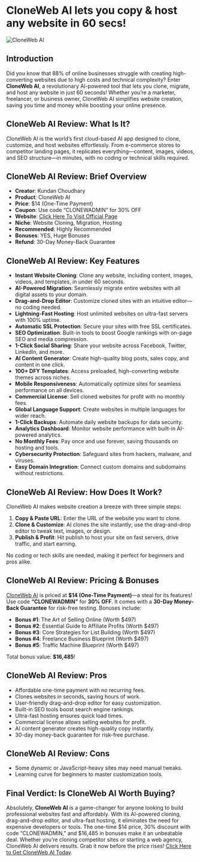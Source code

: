 # CloneWeb AI lets you copy & host any website in 60 secs!
![CloneWeb AI](https://github.com/user-attachments/assets/e9c6d54b-b06a-46b1-8530-19d0907b4aa7)

## Introduction

Did you know that 88% of online businesses struggle with creating high-converting websites due to high costs and technical complexity? Enter **CloneWeb AI**, a revolutionary AI-powered tool that lets you clone, migrate, and host any website in just 60 seconds! Whether you’re a marketer, freelancer, or business owner, CloneWeb AI simplifies website creation, saving you time and money while boosting your online presence.

## CloneWeb AI Review: What Is It?

CloneWeb AI is the world’s first cloud-based AI app designed to clone, customize, and host websites effortlessly. From e-commerce stores to competitor landing pages, it replicates everything—content, images, videos, and SEO structure—in minutes, with no coding or technical skills required.

## CloneWeb AI Review: Brief Overview

- **Creator**: Kundan Choudhary
- **Product**: CloneWeb AI
- **Price**: $14 (One-Time Payment)
- **Coupon**: Use code “CLONEWADMIN” for 30% OFF
- **Website**: [Click Here To Visit Official Page](https://bit.ly/45t2MWY)
- **Niche**: Website Cloning, Migration, Hosting
- **Recommended**: Highly Recommended
- **Bonuses**: YES, Huge Bonuses
- **Refund**: 30-Day Money-Back Guarantee

## CloneWeb AI Review: Key Features

- **Instant Website Cloning**: Clone any website, including content, images, videos, and templates, in under 60 seconds.
- **AI-Powered Migration**: Seamlessly migrate entire websites with all digital assets to your domain.
- **Drag-and-Drop Editor**: Customize cloned sites with an intuitive editor—no coding needed.
- **Lightning-Fast Hosting**: Host unlimited websites on ultra-fast servers with 100% uptime.
- **Automatic SSL Protection**: Secure your sites with free SSL certificates.
- **SEO Optimization**: Built-in tools to boost Google rankings with on-page SEO and media compression.
- **1-Click Social Sharing**: Share your website across Facebook, Twitter, LinkedIn, and more.
- **AI Content Generator**: Create high-quality blog posts, sales copy, and content in one click.
- **100+ DFY Templates**: Access preloaded, high-converting website themes across niches.
- **Mobile Responsiveness**: Automatically optimize sites for seamless performance on all devices.
- **Commercial License**: Sell cloned websites for profit with no monthly fees.
- **Global Language Support**: Create websites in multiple languages for wider reach.
- **1-Click Backups**: Automate daily website backups for data security.
- **Analytics Dashboard**: Monitor website performance with built-in AI-powered analytics.
- **No Monthly Fees**: Pay once and use forever, saving thousands on hosting and tools.
- **Cybersecurity Protection**: Safeguard sites from hackers, malware, and viruses.
- **Easy Domain Integration**: Connect custom domains and subdomains without restrictions.

## CloneWeb AI Review: How Does It Work?

CloneWeb AI makes website creation a breeze with three simple steps:

1. **Copy & Paste URL**: Enter the URL of the website you want to clone.
2. **Clone & Customize**: AI clones the site instantly; use the drag-and-drop editor to tweak text, images, or design.
3. **Publish & Profit**: Hit publish to host your site on fast servers, drive traffic, and start earning.

No coding or tech skills are needed, making it perfect for beginners and pros alike.

## CloneWeb AI Review: Pricing & Bonuses

[CloneWeb AI](https://bit.ly/45t2MWY) is priced at **$14 (One-Time Payment)**—a steal for its features! Use code **“CLONEWADMIN”** for **30% OFF**. It comes with a **30-Day Money-Back Guarantee** for risk-free testing. Bonuses include:

- **Bonus #1**: The Art of Selling Online (Worth $497)
- **Bonus #2**: Essential Guide to Affiliate Profits (Worth $497)
- **Bonus #3**: Core Strategies for List Building (Worth $497)
- **Bonus #4**: Freelance Business Blueprint (Worth $497)
- **Bonus #5**: Traffic Machine Blueprint (Worth $497)

Total bonus value: **$16,485**!

## CloneWeb AI Review: Pros

- Affordable one-time payment with no recurring fees.
- Clones websites in seconds, saving hours of work.
- User-friendly drag-and-drop editor for easy customization.
- Built-in SEO tools boost search engine rankings.
- Ultra-fast hosting ensures quick load times.
- Commercial license allows selling websites for profit.
- AI content generator creates high-quality copy instantly.
- 30-day money-back guarantee for risk-free purchase.

## CloneWeb AI Review: Cons

- Some dynamic or JavaScript-heavy sites may need manual tweaks.
- Learning curve for beginners to master customization tools.

## Final Verdict: Is CloneWeb AI Worth Buying?

Absolutely, **CloneWeb AI** is a game-changer for anyone looking to build professional websites fast and affordably. With its AI-powered cloning, drag-and-drop editor, and ultra-fast hosting, it eliminates the need for expensive developers or tools. The one-time $14 price, 30% discount with code “CLONEWADMIN,” and $16,485 in bonuses make it an unbeatable deal. Whether you’re cloning competitor sites or starting a web agency, CloneWeb AI delivers results. Grab it now before the price rises! [Click Here to Get CloneWeb AI Today](https://bit.ly/45t2MWY).

